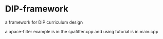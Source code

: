 # DIP-framework
a framework for DIP curriculum design

a apace-filter example is in the spafilter.cpp
and using tutorial is in main.cpp
